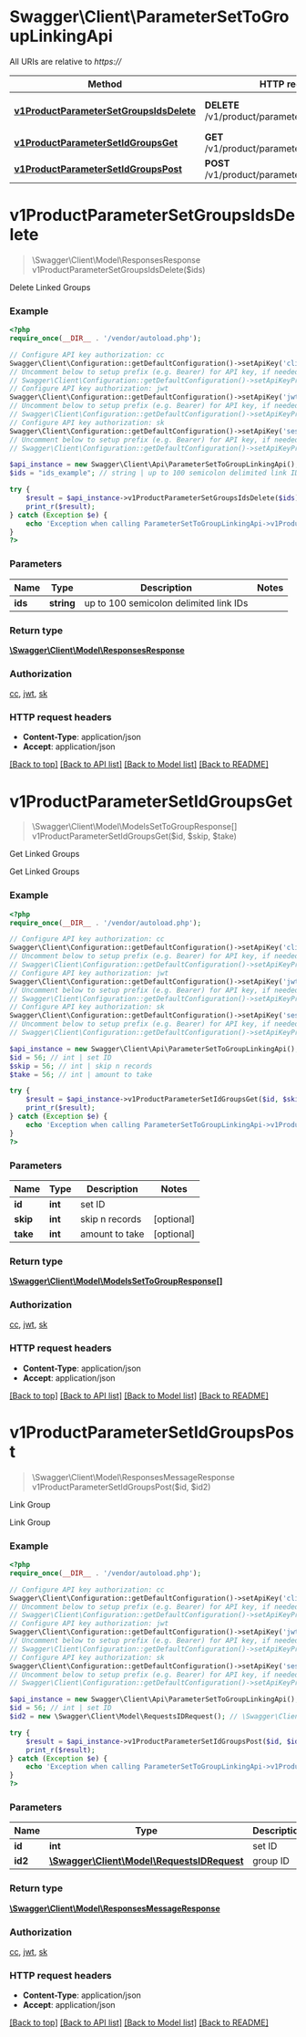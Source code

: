 # Swagger\Client\ParameterSetToGroupLinkingApi

All URIs are relative to *https://*

Method | HTTP request | Description
------------- | ------------- | -------------
[**v1ProductParameterSetGroupsIdsDelete**](ParameterSetToGroupLinkingApi.md#v1ProductParameterSetGroupsIdsDelete) | **DELETE** /v1/product/parameter/set/groups/{ids} | Delete Linked Groups
[**v1ProductParameterSetIdGroupsGet**](ParameterSetToGroupLinkingApi.md#v1ProductParameterSetIdGroupsGet) | **GET** /v1/product/parameter/set/{id}/groups | Get Linked Groups
[**v1ProductParameterSetIdGroupsPost**](ParameterSetToGroupLinkingApi.md#v1ProductParameterSetIdGroupsPost) | **POST** /v1/product/parameter/set/{id}/groups | Link Group


# **v1ProductParameterSetGroupsIdsDelete**
> \Swagger\Client\Model\ResponsesResponse v1ProductParameterSetGroupsIdsDelete($ids)

Delete Linked Groups

### Example
```php
<?php
require_once(__DIR__ . '/vendor/autoload.php');

// Configure API key authorization: cc
Swagger\Client\Configuration::getDefaultConfiguration()->setApiKey('clientCode', 'YOUR_API_KEY');
// Uncomment below to setup prefix (e.g. Bearer) for API key, if needed
// Swagger\Client\Configuration::getDefaultConfiguration()->setApiKeyPrefix('clientCode', 'Bearer');
// Configure API key authorization: jwt
Swagger\Client\Configuration::getDefaultConfiguration()->setApiKey('jwt', 'YOUR_API_KEY');
// Uncomment below to setup prefix (e.g. Bearer) for API key, if needed
// Swagger\Client\Configuration::getDefaultConfiguration()->setApiKeyPrefix('jwt', 'Bearer');
// Configure API key authorization: sk
Swagger\Client\Configuration::getDefaultConfiguration()->setApiKey('sessionKey', 'YOUR_API_KEY');
// Uncomment below to setup prefix (e.g. Bearer) for API key, if needed
// Swagger\Client\Configuration::getDefaultConfiguration()->setApiKeyPrefix('sessionKey', 'Bearer');

$api_instance = new Swagger\Client\Api\ParameterSetToGroupLinkingApi();
$ids = "ids_example"; // string | up to 100 semicolon delimited link IDs

try {
    $result = $api_instance->v1ProductParameterSetGroupsIdsDelete($ids);
    print_r($result);
} catch (Exception $e) {
    echo 'Exception when calling ParameterSetToGroupLinkingApi->v1ProductParameterSetGroupsIdsDelete: ', $e->getMessage(), PHP_EOL;
}
?>
```

### Parameters

Name | Type | Description  | Notes
------------- | ------------- | ------------- | -------------
 **ids** | **string**| up to 100 semicolon delimited link IDs |

### Return type

[**\Swagger\Client\Model\ResponsesResponse**](../Model/ResponsesResponse.md)

### Authorization

[cc](../../README.md#cc), [jwt](../../README.md#jwt), [sk](../../README.md#sk)

### HTTP request headers

 - **Content-Type**: application/json
 - **Accept**: application/json

[[Back to top]](#) [[Back to API list]](../../README.md#documentation-for-api-endpoints) [[Back to Model list]](../../README.md#documentation-for-models) [[Back to README]](../../README.md)

# **v1ProductParameterSetIdGroupsGet**
> \Swagger\Client\Model\ModelsSetToGroupResponse[] v1ProductParameterSetIdGroupsGet($id, $skip, $take)

Get Linked Groups

Get Linked Groups

### Example
```php
<?php
require_once(__DIR__ . '/vendor/autoload.php');

// Configure API key authorization: cc
Swagger\Client\Configuration::getDefaultConfiguration()->setApiKey('clientCode', 'YOUR_API_KEY');
// Uncomment below to setup prefix (e.g. Bearer) for API key, if needed
// Swagger\Client\Configuration::getDefaultConfiguration()->setApiKeyPrefix('clientCode', 'Bearer');
// Configure API key authorization: jwt
Swagger\Client\Configuration::getDefaultConfiguration()->setApiKey('jwt', 'YOUR_API_KEY');
// Uncomment below to setup prefix (e.g. Bearer) for API key, if needed
// Swagger\Client\Configuration::getDefaultConfiguration()->setApiKeyPrefix('jwt', 'Bearer');
// Configure API key authorization: sk
Swagger\Client\Configuration::getDefaultConfiguration()->setApiKey('sessionKey', 'YOUR_API_KEY');
// Uncomment below to setup prefix (e.g. Bearer) for API key, if needed
// Swagger\Client\Configuration::getDefaultConfiguration()->setApiKeyPrefix('sessionKey', 'Bearer');

$api_instance = new Swagger\Client\Api\ParameterSetToGroupLinkingApi();
$id = 56; // int | set ID
$skip = 56; // int | skip n records
$take = 56; // int | amount to take

try {
    $result = $api_instance->v1ProductParameterSetIdGroupsGet($id, $skip, $take);
    print_r($result);
} catch (Exception $e) {
    echo 'Exception when calling ParameterSetToGroupLinkingApi->v1ProductParameterSetIdGroupsGet: ', $e->getMessage(), PHP_EOL;
}
?>
```

### Parameters

Name | Type | Description  | Notes
------------- | ------------- | ------------- | -------------
 **id** | **int**| set ID |
 **skip** | **int**| skip n records | [optional]
 **take** | **int**| amount to take | [optional]

### Return type

[**\Swagger\Client\Model\ModelsSetToGroupResponse[]**](../Model/ModelsSetToGroupResponse.md)

### Authorization

[cc](../../README.md#cc), [jwt](../../README.md#jwt), [sk](../../README.md#sk)

### HTTP request headers

 - **Content-Type**: application/json
 - **Accept**: application/json

[[Back to top]](#) [[Back to API list]](../../README.md#documentation-for-api-endpoints) [[Back to Model list]](../../README.md#documentation-for-models) [[Back to README]](../../README.md)

# **v1ProductParameterSetIdGroupsPost**
> \Swagger\Client\Model\ResponsesMessageResponse v1ProductParameterSetIdGroupsPost($id, $id2)

Link Group

Link Group

### Example
```php
<?php
require_once(__DIR__ . '/vendor/autoload.php');

// Configure API key authorization: cc
Swagger\Client\Configuration::getDefaultConfiguration()->setApiKey('clientCode', 'YOUR_API_KEY');
// Uncomment below to setup prefix (e.g. Bearer) for API key, if needed
// Swagger\Client\Configuration::getDefaultConfiguration()->setApiKeyPrefix('clientCode', 'Bearer');
// Configure API key authorization: jwt
Swagger\Client\Configuration::getDefaultConfiguration()->setApiKey('jwt', 'YOUR_API_KEY');
// Uncomment below to setup prefix (e.g. Bearer) for API key, if needed
// Swagger\Client\Configuration::getDefaultConfiguration()->setApiKeyPrefix('jwt', 'Bearer');
// Configure API key authorization: sk
Swagger\Client\Configuration::getDefaultConfiguration()->setApiKey('sessionKey', 'YOUR_API_KEY');
// Uncomment below to setup prefix (e.g. Bearer) for API key, if needed
// Swagger\Client\Configuration::getDefaultConfiguration()->setApiKeyPrefix('sessionKey', 'Bearer');

$api_instance = new Swagger\Client\Api\ParameterSetToGroupLinkingApi();
$id = 56; // int | set ID
$id2 = new \Swagger\Client\Model\RequestsIDRequest(); // \Swagger\Client\Model\RequestsIDRequest | group ID

try {
    $result = $api_instance->v1ProductParameterSetIdGroupsPost($id, $id2);
    print_r($result);
} catch (Exception $e) {
    echo 'Exception when calling ParameterSetToGroupLinkingApi->v1ProductParameterSetIdGroupsPost: ', $e->getMessage(), PHP_EOL;
}
?>
```

### Parameters

Name | Type | Description  | Notes
------------- | ------------- | ------------- | -------------
 **id** | **int**| set ID |
 **id2** | [**\Swagger\Client\Model\RequestsIDRequest**](../Model/\Swagger\Client\Model\RequestsIDRequest.md)| group ID |

### Return type

[**\Swagger\Client\Model\ResponsesMessageResponse**](../Model/ResponsesMessageResponse.md)

### Authorization

[cc](../../README.md#cc), [jwt](../../README.md#jwt), [sk](../../README.md#sk)

### HTTP request headers

 - **Content-Type**: application/json
 - **Accept**: application/json

[[Back to top]](#) [[Back to API list]](../../README.md#documentation-for-api-endpoints) [[Back to Model list]](../../README.md#documentation-for-models) [[Back to README]](../../README.md)

